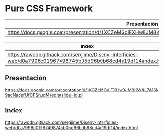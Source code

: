 # Pure CSS Framework

| **Presentación** |
| ---------- |
| https://docs.google.com/presentation/d/1XCZeMGdiFXHw8JM8KWNL7A16k9acNadefUfCFSnuqf4/edit#slide=id.p1   |

| **Index** |
| ---------- |
| https://rawcdn.githack.com/sergjime/Diseny-interficies-web/d0a7996c01967498745b05d96b0b68cd4e19df14/index.html   |

## Presentación
https://docs.google.com/presentation/d/1XCZeMGdiFXHw8JM8KWNL7A16k9acNadefUfCFSnuqf4/edit#slide=id.p1
## Index
https://rawcdn.githack.com/sergjime/Diseny-interficies-web/d0a7996c01967498745b05d96b0b68cd4e19df14/index.html
